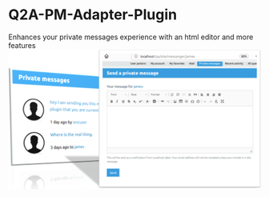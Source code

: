 # Q2A-PM-Adapter-Plugin
Enhances your private messages experience with an html editor and more features
<img src="pm-adapter.png"/>
